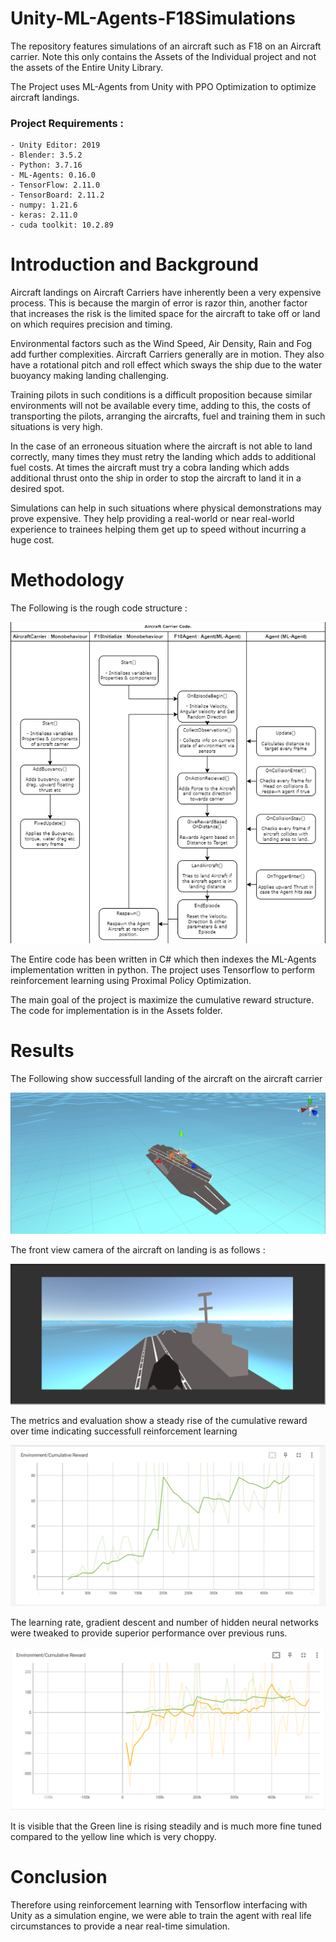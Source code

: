 # Unity-ML-Agents-F18Simulations

The repository features simulations of an aircraft such as F18 on an Aircraft carrier.
Note this only contains the Assets of the Individual project and not the assets of the Entire Unity Library.

The Project uses ML-Agents from Unity with PPO Optimization to optimize aircraft landings.


### Project Requirements :

    - Unity Editor: 2019
    - Blender: 3.5.2
    - Python: 3.7.16
    - ML-Agents: 0.16.0
    - TensorFlow: 2.11.0
    - TensorBoard: 2.11.2 
    - numpy: 1.21.6
    - keras: 2.11.0
    - cuda toolkit: 10.2.89


# Introduction and Background

Aircraft landings on Aircraft Carriers have inherently been a very expensive process. This is because the margin of error is razor thin, another factor that increases the risk is the limited space for the aircraft to take off or land on which requires precision and timing. 

Environmental factors such as the Wind Speed, Air Density, Rain and Fog add further complexities. Aircraft Carriers generally are in motion. They also have a rotational pitch and roll effect which sways the ship due to the water buoyancy making landing challenging.

Training pilots in such conditions is a difficult proposition because similar environments will not be available every time, adding to this, the costs of transporting the pilots, arranging the aircrafts, fuel and training them in such situations is very high.

In the case of an erroneous situation where the aircraft is not able to land correctly, many times they must retry the landing which adds to additional fuel costs. At times the aircraft must try a cobra landing which adds additional thrust onto the ship in order to stop the aircraft to land it in a desired spot.

Simulations can help in such situations where physical demonstrations may prove expensive. They help providing a real-world or near real-world experience to trainees helping them get up to speed without incurring a huge cost.

# Methodology

The Following is the rough code structure :

![My Image](https://github.com/peachypeachyy/portfolio-contents/blob/main/rl-aircraft_ai/supporting_assets/code_structure.png)

The Entire code has been written in C# which then indexes the ML-Agents implementation written in python.
The project uses Tensorflow to perform reinforcement learning using Proximal Policy Optimization.

The main goal of the project is maximize the cumulative reward structure.
The code for implementation is in the Assets folder.

# Results

The Following show successfull landing of the aircraft on the aircraft carrier

![My Image](https://github.com/peachypeachyy/portfolio-contents/blob/main/rl-aircraft_ai/supporting_assets/aircraft_2nd_land.png)

The front view camera of the aircraft on landing is as follows :

![My Image](https://github.com/peachypeachyy/portfolio-contents/blob/main/rl-aircraft_ai/supporting_assets/Aircraft_successfull_landing.png)


The metrics and evaluation show a steady rise of the cumulative reward over time indicating successfull reinforcement learning

![My Image](https://github.com/peachypeachyy/portfolio-contents/blob/main/rl-aircraft_ai/supporting_assets/Cumulative_Reward_Aircraft_Landing-1.png)


The learning rate, gradient descent and number of hidden neural networks were tweaked to provide superior performance over previous runs.

![My Image](https://github.com/peachypeachyy/portfolio-contents/blob/main/rl-aircraft_ai/supporting_assets/Cumulative_Reward_al_20_x_al_18.png)

It is visible that the Green line is rising steadily and is much more fine tuned compared to the yellow line which is very choppy.

# Conclusion

Therefore using reinforcement learning with Tensorflow interfacing with Unity as a simulation engine, we were able to train the agent with real life circumstances to provide a near real-time simulation.

